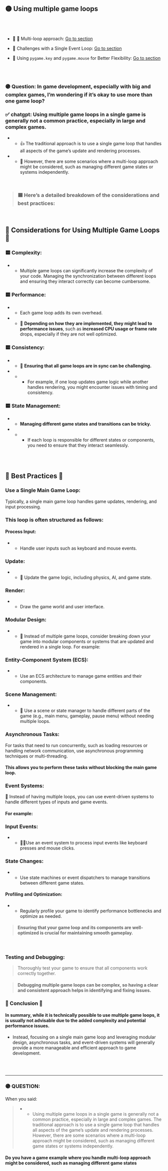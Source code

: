 ## 🟡 Using multiple game loops

<br>
<br>


- 👾 🌈 Multi-loop approach: [Go to section](#_)

- 🧶 Challenges with a Single Event Loop: [Go to section](#single_event_loop_)

- 🧶 Using `pygame.key` and `pygame.mouse` for Better Flexibility: [Go to section](#pygame_key_and_pygame_mouse_)


<br>
<br>


### 🟣 Question: In game development, especially with big and complex games, I’m wondering if it’s okay to use more than one game loop?

### ✅ chatgpt: Using multiple game loops in a single game is generally not a common practice, especially in large and complex games.

- - 👍 The traditional approach is to use a single game loop that handles all aspects of the game’s update and rendering processes.

- - 🤔 However, there are some scenarios where a multi-loop approach might be considered, such as managing different game states or systems independently.

<br>

> ### 🟦  Here’s a detailed breakdown of the considerations and best practices:

<br>

## 🎠 Considerations for Using Multiple Game Loops 🎪




### 🟨 Complexity:

- - Multiple game loops can significantly increase the complexity of your code. Managing the synchronization between different loops and ensuring they interact correctly can become cumbersome.

### 🟨 Performance:

- - Each game loop adds its own overhead.

- - 📌 **Depending on how they are implemented, they might lead to performance issues**, such as **increased CPU usage or frame rate** drops, especially if they are not well optimized.

### 🟨 Consistency:

- - 📌 **Ensuring that all game loops are in sync can be challenging.**

- - - For example, if one loop updates game logic while another handles rendering, you might encounter issues with timing and consistency.

### 🟨 State Management:

- - **Managing different game states and transitions can be tricky.**


- - -  If each loop is responsible for different states or components, you need to ensure that they interact seamlessly.

<br>
<br>



## 🌴 Best Practices 🥥


### Use a Single Main Game Loop:

Typically, a single main game loop handles game updates, rendering, and input processing.

### This loop is often structured as follows:

#### Process Input:

- - Handle user inputs such as keyboard and mouse events.

### Update:

- - 🌈 Update the game logic, including physics, AI, and game state.


### Render:

- - Draw the game world and user interface.

### Modular Design:

- - 🌈 Instead of multiple game loops, consider breaking down your game into modular components or systems that are updated and rendered in a single loop. For example:

### Entity-Component System (ECS):

- - Use an ECS architecture to manage game entities and their components.

### Scene Management:

 - - 🌈 Use a scene or state manager to handle different parts of the game (e.g., main menu, gameplay, pause menu) without needing multiple loops.


### Asynchronous Tasks:

For tasks that need to run concurrently, such as loading resources or handling network communication, use asynchronous programming techniques or multi-threading.

#### This allows you to perform these tasks without blocking the main game loop.

### Event Systems:

🌈 Instead of having multiple loops, you can use event-driven systems to handle different types of inputs and game events.

#### For example:

### Input Events:

- - 🌈🌈Use an event system to process input events like keyboard presses and mouse clicks.


### State Changes:

- - Use state machines or event dispatchers to manage transitions between different game states.

#### Profiling and Optimization:

- - Regularly profile your game to identify performance bottlenecks and optimize as needed.

> #### Ensuring that your game loop and its components are well-optimized is crucial for maintaining smooth gameplay.


<br>

### Testing and Debugging:

>Thoroughly test your game to ensure that all components work correctly together.

> ####  Debugging multiple game loops can be complex, so having a clear and consistent approach helps in identifying and fixing issues.


### 🔴 Conclusion 🔴

#### In summary, while it is technically possible to use multiple game loops, it is usually not advisable due to the added complexity and potential performance issues.

- Instead, focusing on a single main game loop and leveraging modular design, asynchronous tasks, and event-driven systems will generally provide a more manageable and efficient approach to game development.


<br>
<br>

---


### 🟣 QUESTION:

When you said:

> - - Using multiple game loops in a single game is generally not a common practice, especially in large and complex games. The traditional approach is to use a single game loop that handles all aspects of the game’s update and rendering processes. However, there are some scenarios where a multi-loop approach might be considered, such as managing different game states or systems independently.

#### Do you have a game example where you handle multi-loop approach might be considered, such as managing different game states
